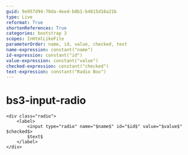 ```yaml
---
guid: 9e957d94-70da-4eed-b8b1-b4815d16a21b
type: Live
reformat: True
shortenReferences: True
categories: bootstrap 3
scopes: InHtmlLikeFile
parameterOrder: name, id, value, checked, text
name-expression: constant("name")
id-expression: constant("id")
value-expression: constant("value")
checked-expression: constant("checked")
text-expression: constant("Radio Box")
---
```


# bs3-input-radio



```
<div class="radio">
    <label>
        <input type="radio" name="$name$" id="$id$" value="$value$" $checked$>
        $text$
    </label>
</div>
```

